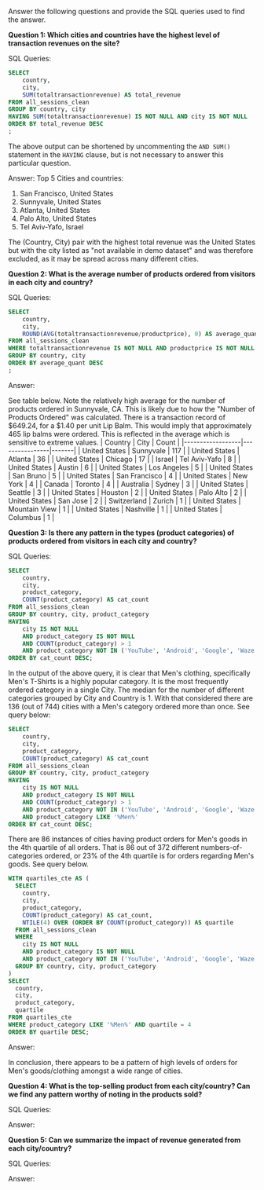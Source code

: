 Answer the following questions and provide the SQL queries used to find the answer.

    
**Question 1: Which cities and countries have the highest level of transaction revenues on the site?**


SQL Queries:
```sql
SELECT
	country,
	city,
	SUM(totaltransactionrevenue) AS total_revenue
FROM all_sessions_clean
GROUP BY country, city
HAVING SUM(totaltransactionrevenue) IS NOT NULL AND city IS NOT NULL
ORDER BY total_revenue DESC
;
```
The above output can be shortened by uncommenting the ```AND SUM()``` statement in the ```HAVING``` clause, but is not necessary to answer this particular question.  

Answer: Top 5 Cities and countries:

1. San Francisco, United States 
2. Sunnyvale, United States
3. Atlanta, United States
4. Palo Alto, United States
5. Tel Aviv-Yafo, Israel

The (Country, City) pair with the highest total revenue was the United States but with the city listed as "not available in demo dataset" and was therefore excluded, as it may be spread across many different cities. 


**Question 2: What is the average number of products ordered from visitors in each city and country?**


SQL Queries:
```sql
SELECT
	country,
	city,
	ROUND(AVG(totaltransactionrevenue/productprice), 0) AS average_quant
FROM all_sessions_clean 
WHERE totaltransactionrevenue IS NOT NULL AND productprice IS NOT NULL AND city IS NOT NULL
GROUP BY country, city
ORDER BY average_quant DESC
;
```
Answer:

See table below. Note the relatively high average for the number of products ordered in Sunnyvale, CA. This is likely due to how the "Number of Products Ordered" was calculated. There is a transaction record of $649.24, for a $1.40 per unit Lip Balm. This would imply that approximately 465 lip balms were ordered. This is reflected in the average which is sensitive to extreme values. 
| Country          | City           | Count |
|------------------|----------------|-------|
| United States    | Sunnyvale      | 117   |
| United States    | Atlanta        | 36    |
| United States    | Chicago        | 17    |
| Israel           | Tel Aviv-Yafo  | 8     |
| United States    | Austin         | 6     |
| United States    | Los Angeles    | 5     |
| United States    | San Bruno      | 5     |
| United States    | San Francisco  | 4     |
| United States    | New York       | 4     |
| Canada           | Toronto        | 4     |
| Australia        | Sydney         | 3     |
| United States    | Seattle        | 3     |
| United States    | Houston        | 2     |
| United States    | Palo Alto      | 2     |
| United States    | San Jose       | 2     |
| Switzerland      | Zurich         | 1     |
| United States    | Mountain View  | 1     |
| United States    | Nashville      | 1     |
| United States    | Columbus       | 1     |





**Question 3: Is there any pattern in the types (product categories) of products ordered from visitors in each city and country?**


SQL Queries:
```sql
SELECT
	country,
	city,
	product_category,
	COUNT(product_category) AS cat_count
FROM all_sessions_clean
GROUP BY country, city, product_category
HAVING 
	city IS NOT NULL 
	AND product_category IS NOT NULL 
	AND COUNT(product_category) > 1 
	AND product_category NOT IN ('YouTube', 'Android', 'Google', 'Waze')
ORDER BY cat_count DESC;
```
In the output of the above query, it is clear that Men's clothing, specifically Men's T-Shirts is a highly popular category. It is the most frequently ordered category in a single City.  The median for the number of different categories grouped by City and Country is 1. With that considered there are 136 (out of 744) cities with a Men's category ordered more than once. See query below:
```sql
SELECT
	country,
	city,
	product_category,
	COUNT(product_category) AS cat_count
FROM all_sessions_clean
GROUP BY country, city, product_category
HAVING 
	city IS NOT NULL 
	AND product_category IS NOT NULL
	AND COUNT(product_category) > 1
	AND product_category NOT IN ('YouTube', 'Android', 'Google', 'Waze')
	AND product_category LIKE '%Men%'
ORDER BY cat_count DESC;
```
There are 86 instances of cities having product orders for Men's goods in the 4th quartile of all orders. That is 86 out of 372 different numbers-of-categories ordered, or 23% of the 4th quartile is for orders regarding Men's goods. See query below. 
```sql
WITH quartiles_cte AS (
  SELECT
    country,
    city,
    product_category,
    COUNT(product_category) AS cat_count,
    NTILE(4) OVER (ORDER BY COUNT(product_category)) AS quartile
  FROM all_sessions_clean
  WHERE
    city IS NOT NULL 
    AND product_category IS NOT NULL
    AND product_category NOT IN ('YouTube', 'Android', 'Google', 'Waze')
  GROUP BY country, city, product_category
)
SELECT
  country,
  city,
  product_category,
  quartile
FROM quartiles_cte
WHERE product_category LIKE '%Men%' AND quartile = 4
ORDER BY quartile DESC;
```
Answer: 

In conclusion, there appears to be a pattern of high levels of orders for Men's goods/clothing amongst a wide range of cities. 





**Question 4: What is the top-selling product from each city/country? Can we find any pattern worthy of noting in the products sold?**


SQL Queries:



Answer:





**Question 5: Can we summarize the impact of revenue generated from each city/country?**

SQL Queries:



Answer:







